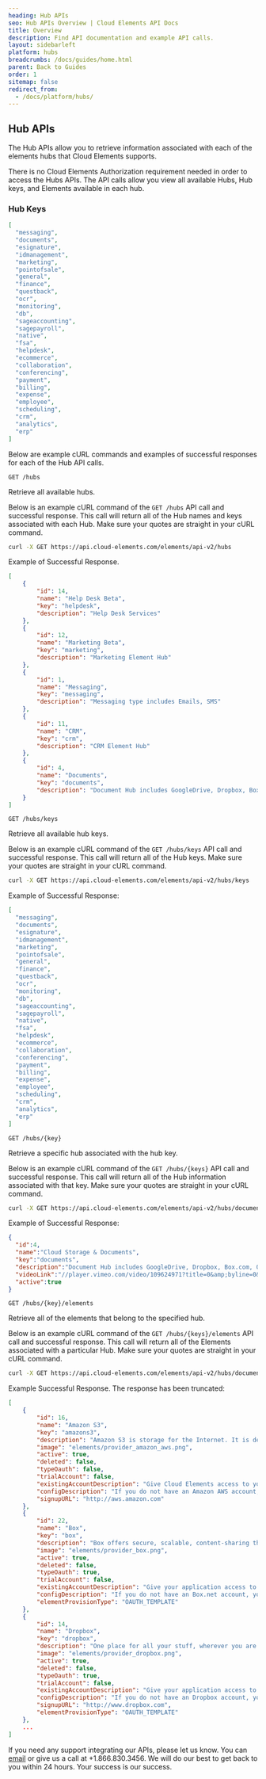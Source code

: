 ```yaml
---
heading: Hub APIs
seo: Hub APIs Overview | Cloud Elements API Docs
title: Overview
description: Find API documentation and example API calls.
layout: sidebarleft
platform: hubs
breadcrumbs: /docs/guides/home.html
parent: Back to Guides
order: 1
sitemap: false
redirect_from:
  - /docs/platform/hubs/
---
```


## Hub APIs

The Hub APIs allow you to retrieve information associated with each of the elements hubs that Cloud Elements supports.

There is no Cloud Elements Authorization requirement needed in order to access the Hubs APIs. The API calls allow you view all available Hubs, Hub keys, and Elements available in each hub.

### Hub Keys

```json
[
  "messaging",
  "documents",
  "esignature",
  "idmanagement",
  "marketing",
  "pointofsale",
  "general",
  "finance",
  "questback",
  "ocr",
  "monitoring",
  "db",
  "sageaccounting",
  "sagepayroll",
  "native",
  "fsa",
  "helpdesk",
  "ecommerce",
  "collaboration",
  "conferencing",
  "payment",
  "billing",
  "expense",
  "employee",
  "scheduling",
  "crm",
  "analytics",
  "erp"
]
```

Below are example cURL commands and examples of successful responses for each of the Hub API calls.

`GET /hubs`

Retrieve all available hubs.

Below is an example cURL command of the `GET /hubs` API call and successful response. This call will return all of the Hub names and keys associated with each Hub. Make sure your quotes are straight in your cURL command.

```bash
curl -X GET https://api.cloud-elements.com/elements/api-v2/hubs
```

Example of Successful Response.

```JSON
[
    {
        "id": 14,
        "name": "Help Desk Beta",
        "key": "helpdesk",
        "description": "Help Desk Services"
    },
    {
        "id": 12,
        "name": "Marketing Beta",
        "key": "marketing",
        "description": "Marketing Element Hub"
    },
    {
        "id": 1,
        "name": "Messaging",
        "key": "messaging",
        "description": "Messaging type includes Emails, SMS"
    },
    {
        "id": 11,
        "name": "CRM",
        "key": "crm",
        "description": "CRM Element Hub"
    },
    {
        "id": 4,
        "name": "Documents",
        "key": "documents",
        "description": "Document Hub includes GoogleDrive, Dropbox, Box.com, OneDrive, Sharepoint, and Amazon s3"
    }
]
```

`GET /hubs/keys`

Retrieve all available hub keys.

Below is an example cURL command of the `GET /hubs/keys` API call and successful response.  This call will return all of the Hub keys.  Make sure your quotes are straight in your cURL command.

```bash
curl -X GET https://api.cloud-elements.com/elements/api-v2/hubs/keys
```

Example of Successful Response:

```JSON
[
  "messaging",
  "documents",
  "esignature",
  "idmanagement",
  "marketing",
  "pointofsale",
  "general",
  "finance",
  "questback",
  "ocr",
  "monitoring",
  "db",
  "sageaccounting",
  "sagepayroll",
  "native",
  "fsa",
  "helpdesk",
  "ecommerce",
  "collaboration",
  "conferencing",
  "payment",
  "billing",
  "expense",
  "employee",
  "scheduling",
  "crm",
  "analytics",
  "erp"
]
```

`GET /hubs/{key}`

Retrieve a specific hub associated with the hub key.

Below is an example cURL command of the `GET /hubs/{keys}` API call and successful response.  This call will return all of the Hub information associated with that key.  Make sure your quotes are straight in your cURL command.

```bash
curl -X GET https://api.cloud-elements.com/elements/api-v2/hubs/documents
```

Example of Successful Response:

```JSON
{
  "id":4,
  "name":"Cloud Storage & Documents",
  "key":"documents",
  "description":"Document Hub includes GoogleDrive, Dropbox, Box.com, OneDrive, Sharepoint, and Amazon s3",
  "videoLink":"//player.vimeo.com/video/109624971?title=0&amp;byline=0&amp;portrait=0&amp;autoplay=1",
  "active":true
}
```

`GET /hubs/{key}/elements`

Retrieve all of the elements that belong to the specified hub.

Below is an example cURL command of the `GET /hubs/{keys}/elements` API call and successful response. This call will return all of the Elements associated with a particular Hub. Make sure your quotes are straight in your cURL command.

```bash
curl -X GET https://api.cloud-elements.com/elements/api-v2/hubs/documents/elements
```

Example Successful Response.  The response has been truncated:

```JSON
[
    {
        "id": 16,
        "name": "Amazon S3",
        "key": "amazons3",
        "description": "Amazon S3 is storage for the Internet. It is designed to make web-scale computing easier for developers.",
        "image": "elements/provider_amazon_aws.png",
        "active": true,
        "deleted": false,
        "typeOauth": false,
        "trialAccount": false,
        "existingAccountDescription": "Give Cloud Elements access to your existing <br> Amazon S3 account</br><spann  class="buttonDescription">Enter your credentials and details for your <b>Amazon S3 Account</b></span>",
        "configDescription": "If you do not have an Amazon AWS account, you can create one at <a href="http://aws.amazon.com" target="_blank">Amazon AWS Signup</a>",
        "signupURL": "http://aws.amazon.com"
    },
    {
        "id": 22,
        "name": "Box",
        "key": "box",
        "description": "Box offers secure, scalable, content-sharing that both users and IT love and adopt. Box is a simple and affordable solution to manage documents, media and all your content online. Share files as a link. Sync files on the desktop. It's file sharing, reinvented.",
        "image": "elements/provider_box.png",
        "active": true,
        "deleted": false,
        "typeOauth": true,
        "trialAccount": false,
        "existingAccountDescription": "Give your application access to your existing <br> Box account</br><span class="buttonDescription">Enter your credentials and details for your <b>Box Account</b></span>",
        "configDescription": "If you do not have an Box.net account, you can create one at <a href="http://www.box.com" target="_blank">Box.Net Signup</a>",
        "elementProvisionType": "OAUTH_TEMPLATE"
    },
    {
        "id": 14,
        "name": "Dropbox",
        "key": "dropbox",
        "description": "One place for all your stuff, wherever you are. Dropbox is a free service that lets you bring your photos, docs, and videos anywhere and share them easily. Anything you add to Dropbox will automatically show up on all your computers, phones and even the Dropbox website.",
        "image": "elements/provider_dropbox.png",
        "active": true,
        "deleted": false,
        "typeOauth": true,
        "trialAccount": false,
        "existingAccountDescription": "Give your application access to your existing <br> Dropbox account</br><span class="buttonDescription">Enter your credentials and details for your <b>Dropbox Account</b></span>",
        "configDescription": "If you do not have an Dropbox account, you can create one at <a href="http://www.dropbox.com" target="_blank">Dropbox Signup</a>",
        "signupURL": "http://www.dropbox.com",
        "elementProvisionType": "OAUTH_TEMPLATE"
    },
    ...
]
```

If you need any support integrating our APIs, please let us know. You can [email](mailto:support@cloud-elements.com) or give us a call at +1.866.830.3456. We will do our best to get back to you within 24 hours. Your success is our success.
